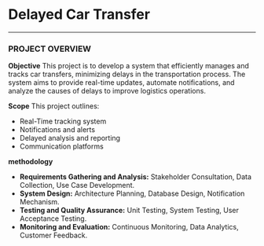 # Delayed Car Transfer
---
### PROJECT OVERVIEW
**Objective**
This project is to develop a system that efficiently manages and tracks car transfers, minimizing delays in the transportation process. The system aims to provide real-time updates, automate notifications, and analyze the causes of delays to improve logistics operations.

**Scope**
This project outlines:
  + Real-Time tracking system
  + Notifications and alerts
  + Delayed analysis and reporting
  + Communication platforms

**methodology**
  + **Requirements Gathering and Analysis:** Stakeholder Consultation, Data Collection, Use Case Development.
  + **System Design:** Architecture Planning, Database Design, Notification Mechanism.
  + **Testing and Quality Assurance:** Unit Testing, System Testing, User Acceptance Testing.
  + **Monitoring and Evaluation:** Continuous Monitoring, Data Analytics, Customer Feedback.






